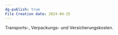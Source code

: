 ```yaml
---
dg-publish: true
File Creation date: 2024-04-25
---
```

Transports-, Verpackungs- und Versicherungskosten.